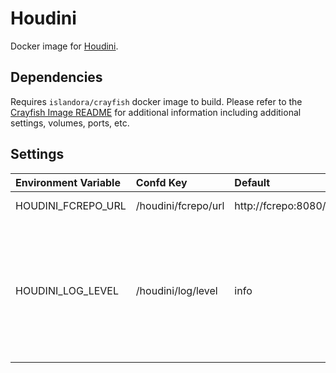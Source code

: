 # Houdini

Docker image for [Houdini].

## Dependencies

Requires `islandora/crayfish` docker image to build. Please refer to the
[Crayfish Image README](../crayfish/README.md) for additional information including
additional settings, volumes, ports, etc.

## Settings

| Environment Variable | Confd Key           | Default                        | Description                                                                                       |
| :------------------- | :------------------ | :----------------------------- | :------------------------------------------------------------------------------------------------ |
| HOUDINI_FCREPO_URL   | /houdini/fcrepo/url | http://fcrepo:8080/fcrepo/rest | Fcrepo Rest API URL                                                                               |
| HOUDINI_LOG_LEVEL    | /houdini/log/level  | info                           | Log level. Possible Values: debug, info, notice, warning, error, critical, alert, emergency, none |

[Houdini]: https://github.com/Islandora/Crayfish/tree/main/Houdini
